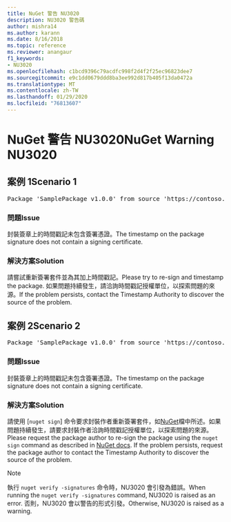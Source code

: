 ```yaml
---
title: NuGet 警告 NU3020
description: NU3020 警告碼
author: mishra14
ms.author: karann
ms.date: 8/16/2018
ms.topic: reference
ms.reviewer: anangaur
f1_keywords:
- NU3020
ms.openlocfilehash: c1bcd9396c79acdfc998f2d4f2f25ec96823dee7
ms.sourcegitcommit: e9c1dd0679ddd8ba3ee992d817b405f13da0472a
ms.translationtype: MT
ms.contentlocale: zh-TW
ms.lasthandoff: 01/29/2020
ms.locfileid: "76813607"
---
```

# <a name="nuget-warning-nu3020"></a><span data-ttu-id="bf80d-103">NuGet 警告 NU3020</span><span class="sxs-lookup"><span data-stu-id="bf80d-103">NuGet Warning NU3020</span></span>

## <a name="scenario-1"></a><span data-ttu-id="bf80d-104">案例 1</span><span class="sxs-lookup"><span data-stu-id="bf80d-104">Scenario 1</span></span>

<pre>Package 'SamplePackage v1.0.0' from source 'https://contoso.com/index.json': The timestamp does not have a signing certificate.</pre>

### <a name="issue"></a><span data-ttu-id="bf80d-105">問題</span><span class="sxs-lookup"><span data-stu-id="bf80d-105">Issue</span></span>

<span data-ttu-id="bf80d-106">封裝簽章上的時間戳記未包含簽署憑證。</span><span class="sxs-lookup"><span data-stu-id="bf80d-106">The timestamp on the package signature does not contain a signing certificate.</span></span>


### <a name="solution"></a><span data-ttu-id="bf80d-107">解決方案</span><span class="sxs-lookup"><span data-stu-id="bf80d-107">Solution</span></span>

<span data-ttu-id="bf80d-108">請嘗試重新簽署套件並為其加上時間戳記。</span><span class="sxs-lookup"><span data-stu-id="bf80d-108">Please try to re-sign and timestamp the package.</span></span> <span data-ttu-id="bf80d-109">如果問題持續發生，請洽詢時間戳記授權單位，以探索問題的來源。</span><span class="sxs-lookup"><span data-stu-id="bf80d-109">If the problem persists, contact the Timestamp Authority to discover the source of the problem.</span></span>



## <a name="scenario-2"></a><span data-ttu-id="bf80d-110">案例 2</span><span class="sxs-lookup"><span data-stu-id="bf80d-110">Scenario 2</span></span>

<pre>Package 'SamplePackage v1.0.0' from source 'https://contoso.com/index.json': The primary signature's timestamp does not have a signing certificate.</pre>

### <a name="issue"></a><span data-ttu-id="bf80d-111">問題</span><span class="sxs-lookup"><span data-stu-id="bf80d-111">Issue</span></span>

<span data-ttu-id="bf80d-112">封裝簽章上的時間戳記未包含簽署憑證。</span><span class="sxs-lookup"><span data-stu-id="bf80d-112">The timestamp on the package signature does not contain a signing certificate.</span></span>


### <a name="solution"></a><span data-ttu-id="bf80d-113">解決方案</span><span class="sxs-lookup"><span data-stu-id="bf80d-113">Solution</span></span>

<span data-ttu-id="bf80d-114">請使用 [`nuget sign`] 命令要求封裝作者重新簽署套件，如[NuGet](../../create-packages/sign-a-package.md)檔中所述。如果問題持續發生，請要求封裝作者洽詢時間戳記授權單位，以探索問題的來源。</span><span class="sxs-lookup"><span data-stu-id="bf80d-114">Please request the package author to re-sign the package using the `nuget sign` command as described in [NuGet docs](../../create-packages/sign-a-package.md). If the problem persists, request the package author to contact the Timestamp Authority to discover the source of the problem.</span></span>


> [!Note]
> <span data-ttu-id="bf80d-115">執行 `nuget verify -signatures` 命令時，NU3020 會引發為錯誤。</span><span class="sxs-lookup"><span data-stu-id="bf80d-115">When running the `nuget verify -signatures` command, NU3020 is raised as an error.</span></span> <span data-ttu-id="bf80d-116">否則，NU3020 會以警告的形式引發。</span><span class="sxs-lookup"><span data-stu-id="bf80d-116">Otherwise, NU3020 is raised as a warning.</span></span>
